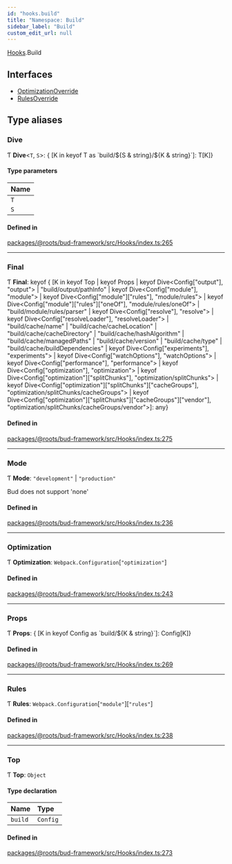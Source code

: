 ```yaml
---
id: "hooks.build"
title: "Namespace: Build"
sidebar_label: "Build"
custom_edit_url: null
---
```


[Hooks](hooks.md).Build

## Interfaces

- [OptimizationOverride](../interfaces/hooks.build.optimizationoverride.md)
- [RulesOverride](../interfaces/hooks.build.rulesoverride.md)

## Type aliases

### Dive

Ƭ **Dive**<`T`, `S`\>: { [K in keyof T as \`build/${S & string}/${K & string}\`]: T[K]}

#### Type parameters

| Name |
| :------ |
| `T` |
| `S` |

#### Defined in

[packages/@roots/bud-framework/src/Hooks/index.ts:265](https://github.com/roots/bud/blob/7200ac65/packages/@roots/bud-framework/src/Hooks/index.ts#L265)

___

### Final

Ƭ **Final**: keyof { [K in keyof Top \| keyof Props \| keyof Dive<Config["output"], "output"\> \| "build/output/pathInfo" \| keyof Dive<Config["module"], "module"\> \| keyof Dive<Config["module"]["rules"], "module/rules"\> \| keyof Dive<Config["module"]["rules"]["oneOf"], "module/rules/oneOf"\> \| "build/module/rules/parser" \| keyof Dive<Config["resolve"], "resolve"\> \| keyof Dive<Config["resolveLoader"], "resolveLoader"\> \| "build/cache/name" \| "build/cache/cacheLocation" \| "build/cache/cacheDirectory" \| "build/cache/hashAlgorithm" \| "build/cache/managedPaths" \| "build/cache/version" \| "build/cache/type" \| "build/cache/buildDependencies" \| keyof Dive<Config["experiments"], "experiments"\> \| keyof Dive<Config["watchOptions"], "watchOptions"\> \| keyof Dive<Config["performance"], "performance"\> \| keyof Dive<Config["optimization"], "optimization"\> \| keyof Dive<Config["optimization"]["splitChunks"], "optimization/splitChunks"\> \| keyof Dive<Config["optimization"]["splitChunks"]["cacheGroups"], "optimization/splitChunks/cacheGroups"\> \| keyof Dive<Config["optimization"]["splitChunks"]["cacheGroups"]["vendor"], "optimization/splitChunks/cacheGroups/vendor"\>]: any}

#### Defined in

[packages/@roots/bud-framework/src/Hooks/index.ts:275](https://github.com/roots/bud/blob/7200ac65/packages/@roots/bud-framework/src/Hooks/index.ts#L275)

___

### Mode

Ƭ **Mode**: ``"development"`` \| ``"production"``

Bud does not support 'none'

#### Defined in

[packages/@roots/bud-framework/src/Hooks/index.ts:236](https://github.com/roots/bud/blob/7200ac65/packages/@roots/bud-framework/src/Hooks/index.ts#L236)

___

### Optimization

Ƭ **Optimization**: `Webpack.Configuration`[``"optimization"``]

#### Defined in

[packages/@roots/bud-framework/src/Hooks/index.ts:243](https://github.com/roots/bud/blob/7200ac65/packages/@roots/bud-framework/src/Hooks/index.ts#L243)

___

### Props

Ƭ **Props**: { [K in keyof Config as \`build/${K & string}\`]: Config[K]}

#### Defined in

[packages/@roots/bud-framework/src/Hooks/index.ts:269](https://github.com/roots/bud/blob/7200ac65/packages/@roots/bud-framework/src/Hooks/index.ts#L269)

___

### Rules

Ƭ **Rules**: `Webpack.Configuration`[``"module"``][``"rules"``]

#### Defined in

[packages/@roots/bud-framework/src/Hooks/index.ts:238](https://github.com/roots/bud/blob/7200ac65/packages/@roots/bud-framework/src/Hooks/index.ts#L238)

___

### Top

Ƭ **Top**: `Object`

#### Type declaration

| Name | Type |
| :------ | :------ |
| `build` | `Config` |

#### Defined in

[packages/@roots/bud-framework/src/Hooks/index.ts:273](https://github.com/roots/bud/blob/7200ac65/packages/@roots/bud-framework/src/Hooks/index.ts#L273)
